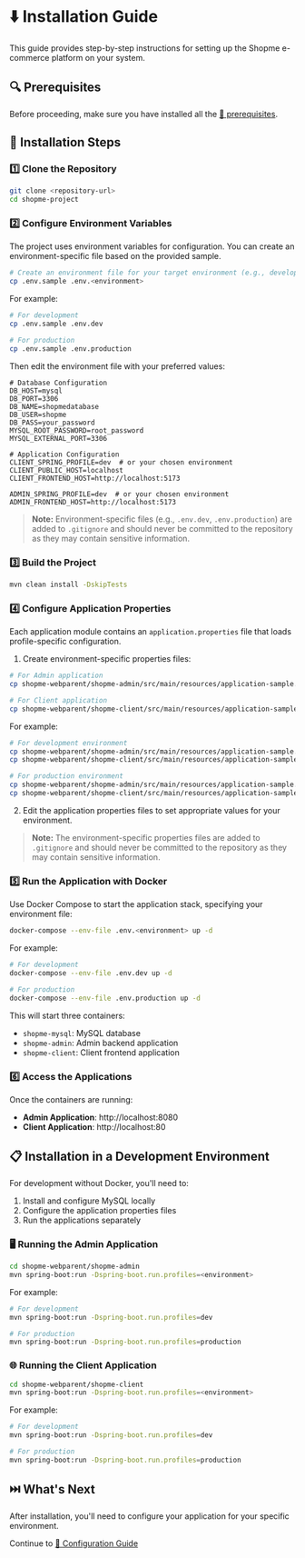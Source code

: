 # ⬇️ Installation Guide

This guide provides step-by-step instructions for setting up the Shopme e-commerce platform on your system.

## 🔍 Prerequisites

Before proceeding, make sure you have installed all the [💼 prerequisites](1_prerequisites.md).

## 🚀 Installation Steps

### 1️⃣ Clone the Repository

```bash
git clone <repository-url>
cd shopme-project
```

### 2️⃣ Configure Environment Variables

The project uses environment variables for configuration. You can create an environment-specific file based on the provided sample.

```bash
# Create an environment file for your target environment (e.g., development)
cp .env.sample .env.<environment>
```

For example:
```bash
# For development
cp .env.sample .env.dev

# For production
cp .env.sample .env.production
```

Then edit the environment file with your preferred values:

```
# Database Configuration
DB_HOST=mysql
DB_PORT=3306
DB_NAME=shopmedatabase
DB_USER=shopme
DB_PASS=your_password
MYSQL_ROOT_PASSWORD=root_password
MYSQL_EXTERNAL_PORT=3306

# Application Configuration
CLIENT_SPRING_PROFILE=dev  # or your chosen environment
CLIENT_PUBLIC_HOST=localhost
CLIENT_FRONTEND_HOST=http://localhost:5173

ADMIN_SPRING_PROFILE=dev  # or your chosen environment
ADMIN_FRONTEND_HOST=http://localhost:5173
```

> **Note:** Environment-specific files (e.g., `.env.dev`, `.env.production`) are added to `.gitignore` and should never be committed to the repository as they may contain sensitive information.

### 3️⃣ Build the Project

```bash
mvn clean install -DskipTests
```

### 4️⃣ Configure Application Properties

Each application module contains an `application.properties` file that loads profile-specific configuration. 

1. Create environment-specific properties files:

```bash
# For Admin application
cp shopme-webparent/shopme-admin/src/main/resources/application-sample.properties shopme-webparent/shopme-admin/src/main/resources/application-<environment>.properties

# For Client application
cp shopme-webparent/shopme-client/src/main/resources/application-sample.properties shopme-webparent/shopme-client/src/main/resources/application-<environment>.properties
```

For example:
```bash
# For development environment
cp shopme-webparent/shopme-admin/src/main/resources/application-sample.properties shopme-webparent/shopme-admin/src/main/resources/application-dev.properties
cp shopme-webparent/shopme-client/src/main/resources/application-sample.properties shopme-webparent/shopme-client/src/main/resources/application-dev.properties

# For production environment
cp shopme-webparent/shopme-admin/src/main/resources/application-sample.properties shopme-webparent/shopme-admin/src/main/resources/application-production.properties
cp shopme-webparent/shopme-client/src/main/resources/application-sample.properties shopme-webparent/shopme-client/src/main/resources/application-production.properties
```

2. Edit the application properties files to set appropriate values for your environment.

> **Note:** The environment-specific properties files are added to `.gitignore` and should never be committed to the repository as they may contain sensitive information.

### 5️⃣ Run the Application with Docker

Use Docker Compose to start the application stack, specifying your environment file:

```bash
docker-compose --env-file .env.<environment> up -d
```

For example:
```bash
# For development
docker-compose --env-file .env.dev up -d

# For production
docker-compose --env-file .env.production up -d
```

This will start three containers:
- `shopme-mysql`: MySQL database
- `shopme-admin`: Admin backend application
- `shopme-client`: Client frontend application

### 6️⃣ Access the Applications

Once the containers are running:

- **Admin Application**: http://localhost:8080
- **Client Application**: http://localhost:80

## 📋 Installation in a Development Environment

For development without Docker, you'll need to:

1. Install and configure MySQL locally
2. Configure the application properties files
3. Run the applications separately

### 🖥️ Running the Admin Application

```bash
cd shopme-webparent/shopme-admin
mvn spring-boot:run -Dspring-boot.run.profiles=<environment>
```

For example:
```bash
# For development
mvn spring-boot:run -Dspring-boot.run.profiles=dev

# For production
mvn spring-boot:run -Dspring-boot.run.profiles=production
```

### 🌐 Running the Client Application

```bash
cd shopme-webparent/shopme-client
mvn spring-boot:run -Dspring-boot.run.profiles=<environment>
```

For example:
```bash
# For development
mvn spring-boot:run -Dspring-boot.run.profiles=dev

# For production
mvn spring-boot:run -Dspring-boot.run.profiles=production
```

## ⏭️ What's Next

After installation, you'll need to configure your application for your specific environment.

Continue to [🔧 Configuration Guide](3_1_configuration.md)
